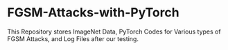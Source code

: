 # FGSM-Attacks-with-PyTorch
This Repository stores ImageNet Data, PyTorch Codes for Various types of FGSM Attacks, and Log Files after our testing.
